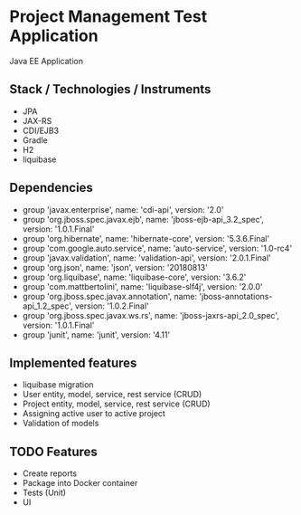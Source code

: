 # Project Management Test Application
Java EE Application
## Stack / Technologies / Instruments
- JPA
- JAX-RS
- CDI/EJB3
- Gradle
- H2
- liquibase

## Dependencies
- group 'javax.enterprise', name: 'cdi-api', version: '2.0'
- group 'org.jboss.spec.javax.ejb', name: 'jboss-ejb-api_3.2_spec', version: '1.0.1.Final'
- group 'org.hibernate', name: 'hibernate-core', version: '5.3.6.Final'
- group 'com.google.auto.service', name: 'auto-service', version: '1.0-rc4'
- group 'javax.validation', name: 'validation-api', version: '2.0.1.Final'
- group 'org.json', name: 'json', version: '20180813'
- group 'org.liquibase', name: 'liquibase-core', version: '3.6.2'
- group 'com.mattbertolini', name: 'liquibase-slf4j', version: '2.0.0'
- group 'org.jboss.spec.javax.annotation', name: 'jboss-annotations-api_1.2_spec', version: '1.0.2.Final'
- group 'org.jboss.spec.javax.ws.rs', name: 'jboss-jaxrs-api_2.0_spec', version: '1.0.1.Final'
- group 'junit', name: 'junit', version: '4.11'

## Implemented features
- liquibase migration
- User entity, model, service, rest service (CRUD)
- Project entity, model, service, rest service (CRUD)
- Assigning active user to active project
- Validation of models

## TODO Features
- Create reports
- Package into Docker container
- Tests (Unit)
- UI

